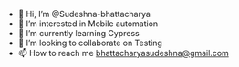 - 👋 Hi, I’m @Sudeshna-bhattacharya
- 👀 I’m interested in Mobile automation 
- 🌱 I’m currently learning Cypress
- 💞️ I’m looking to collaborate on Testing 
- 📫 How to reach me bhattacharyasudeshna@gmail.com

<!---
Sudeshna-bhattacharya/Sudeshna-bhattacharya is a ✨ special ✨ repository because its `README.md` (this file) appears on your GitHub profile.
You can click the Preview link to take a look at your changes.
--->
